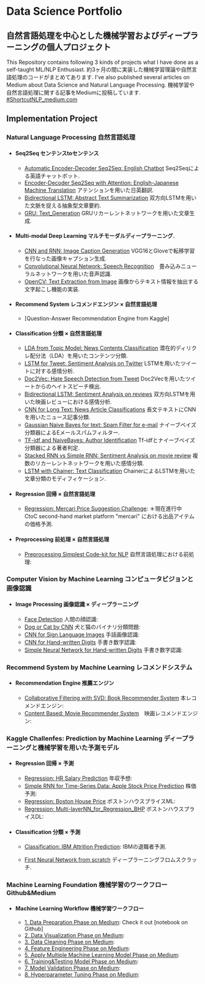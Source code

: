 # Data Science Portfolio
## 自然言語処理を中心とした機械学習およびディープラーニングの個人プロジェクト
This Repository contains following 3 kinds of projects what I have done as a self-taught ML/NLP Enthusiast.
約3ヶ月の間に実装した機械学習理論や自然言語処理のコードがまとめてあります.
I've also published several articles on Medium about Data Science and Natural Language Processing.
機械学習や自然言語処理に関する記事をMediumに投稿しています. [#ShortcutNLP_medium.com](https://medium.com/shortcutnlp)

## Implementation Project


### Natural Language Processing 自然言語処理

- #### Seq2Seq センテンスtoセンテンス
  - [Automatic Encoder-Decoder Seq2Seq: English Chatbot](https://github.com/samurainote/chatbot_slack_keras) Seq2Seqによる英語チャットボット.
  - [Encoder-Decoder Seq2Seq with Attention: English-Japanese Machine Translation](https://github.com/samurainote/seq2seq_translate_slackbot) アテンションを用いた日英翻訳.
  - [Bidirectional LSTM: Abstract Text Summarization](https://github.com/samurainote/Text_Summarization_using_Bidirectional_LSTM) 双方向LSTMを用いた文脈を捉える抽象型文章要約.
  - [GRU: Text_Generation](https://github.com/samurainote/Text_Generation_using_GRU) GRUリカーレントネットワークを用いた文章生成.

- #### Multi-modal Deep Learning マルチモーダルディープラーニング.
  - [CNN and RNN: Image Caption Generation](https://github.com/samurainote/CaptionGeneration_CNNandLSTM_Keras) VGG16とGloveで転移学習を行なった画像キャプション生成.
  - [Convolutional Neural Network: Speech Recognition](https://github.com/samurainote/Speech_Recognition_CNN)　畳み込みニューラルネットワークを用いた音声認識.
  - [OpenCV: Text Extraction from Image](https://github.com/samurainote/OCR_Text_Detection_from_Image) 画像からテキスト情報を抽出する文字起こし機能の実装.

- #### Recommend System レコメンドエンジン × 自然言語処理
  - [Question-Answer Recommendation Engine from Kaggle]

- #### Classification 分類 × 自然言語処理
  - [LDA from Topic Model: News Contents Classification](https://github.com/samurainote/Topic_Model_LDA_for_Text_Classification_with_abcnews) 潜在的ディリクレ配分法（LDA）を用いたコンテンツ分類.
  - [LSTM for Tweet: Sentiment Analysis on Twitter](https://github.com/samurainote/LSTM_for_Sentiment_Analysis_with_Twitter_textdata) LSTMを用いたツイートに対する感情分析.
  - [Doc2Vec: Hate Speech Detection from Tweet](https://github.com/samurainote/Sentimentment_Analysis_for_hatespeech) Doc2Vecを用いたツイートからのヘイトスピーチ検出.
  - [Bidirectional LSTM: Sentiment Analysis on reviews](https://github.com/samurainote/Bidirectional_LSTM_Sentiment_Analysis_imbd) 双方向LSTMを用いた映画レビューにおける感情分析.
  - [CNN for Long Text: News Article Classifications](https://github.com/samurainote/CNN_Convolutional_NN_for_news_contents_classification) 長文テキストにCNNを用いたニュース記事分類.
  - [Gaussian Naive Bayes for text: Spam Filter for e-mail](https://github.com/samurainote/Text_Classificasion_Spamfilter_with_GaussianNB) ナイーブベイズ分類器によるEメールスパムフィルター.
  - [TF-idf and NaiveBayes: Author Identification](https://github.com/samurainote/TF-idf_and_NaiveBayes_for_Author_Identification) Tf-idfとナイーブベイズ分類器による著者判定.
  - [Stacked RNN vs Simple RNN: Sentiment Analysis on movie review](https://github.com/samurainote/StackedRNN_for_Sentiment_Analysis) 複数のリカーレントネットワークを用いた感情分類.
  - [LSTM with Chainer: Text Classification](https://github.com/samurainote/Text_Classification_LSTM_Chainer/blob/master/code/main_code.ipynb) ChainerによるLSTMを用いた文章分類のモディフィケーション.

- #### Regression 回帰 × 自然言語処理
  - [Regression: Mercari Price Suggestion Challenge](https://github.com/samurainote/mercari_price_prediction): ＊現在進行中　CtoC second-hand market platform "mercari" における出品アイテムの価格予測.

- #### Preprocessing 前処理 × 自然言語処理
  - [Preprocessing Simplest Code-kit for NLP](https://github.com/samurainote/nlp_preprocessing_tool-kit) 自然言語処理における前処理:


### Computer Vision by Machine Learning コンピュータビジョンと画像認識

- #### Image Processing 画像認識 × ディープラーニング
	- [Face Detection](https://github.com/samurainote/Face_Detection_with_OpenCV/blob/master/Face%20Detection.ipynb) 人間の顔認識:
  - [Dog or Cat by CNN](https://github.com/samurainote/Image_Classifier_Dog_or_Cat_with_Keras/blob/master/dogvscat.ipynb) 犬と猫のバイナリ分類問題:
  - [CNN for Sign Language Images](https://github.com/samurainote/CNN_for_Sign_Language_Images) 手話画像認識:
  - [CNN for Hand-written Digits](https://github.com/samurainote/CNN_for_Image_Processing_with_MNIST) 手書き数字認識:
  - [Simple Neural Network for Hand-written Digits](https://github.com/samurainote/SimpleNN_for_Handwritten_digits) 手書き数字認識:

### Recommend System by Machine Learning レコメンドシステム

- #### Recommendation Engine 推薦エンジン
  - [Collaborative Filtering with SVD: Book Recommender System](https://github.com/samurainote/Book_Recommendation) 本レコメンドエンジン:
  - [Content Based: Movie Recommender System](https://github.com/samurainote/Content_based_movie_recommendation)　映画レコメンドエンジン:


### Kaggle Challenfes: Prediction by Machine Learning ディープラーニングと機械学習を用いた予測モデル

- #### Regression 回帰 × 予測
  - [Regression: HR Salary Prediction](https://github.com/samurainote/Regression_HR_Salary_Prediction/blob/master/maincode_hitters.ipynb) 年収予想:
  - [Simple RNN for Time-Series Data: Apple Stock Price Prediction](https://github.com/samurainote/Simple_RNN_for_Apple_stock_price_prediction) 株価予測:
  - [Regression: Boston House Price](https://github.com/samurainote/Boston_House_Price_with_Linear_Regression/blob/master/Boston_House_Price_with_Linear_Regression.ipynb) ボストンハウスプライスML:
  - [Regression: Multi-layerNN_for_Regression_BHP](https://github.com/samurainote/Multi-layerNN_for_Regression_BHP) ボストンハウスプライスDL:

- #### Classification 分類 × 予測
  - [Classification: IBM Attrition Prediction](https://github.com/samurainote/ibm_attrition_classification): IBMの退職者予測.

  - [First Neural Network from scratch](https://github.com/samurainote/Neural_Network_from_scratch) ディープラーニングフロムスクラッチ.


### Machine Learning Foundation 機械学習のワークフロー Github&Medium

- #### Machine Learning Workflow 機械学習ワークフロー
  - [1. Data Preparation Phase on Medium](https://github.com/samurainote/1._Web_Scraping): Check it out [notebook on Github]
  - [2. Data Visualization Phase on Medium](https://github.com/samurainote/2._Data_Visualization):
  - [3. Data Cleaning Phase on Medium](https://github.com/samurainote/3._Data_Cleaning):
  - [4. Feature Engineering Phase on Medium](https://github.com/samurainote/4._Feature_Engineering):
  - [5. Apply Multiple Machine Learning Model Phase on Medium](https://github.com/samurainote/5._Model_Selection):
  - [6. Training&Testing Model Phase on Medium](https://github.com/samurainote/6._Model_Validation):
  - [7. Model Validation Phase on Medium](https://github.com/samurainote/7._Hyperparameter_Tuning):
  - [8. Hyperparameter Tuning Phase on Medium](https://github.com/samurainote/8._Gradient_Descent_and_Optimazation_Algorithm):
